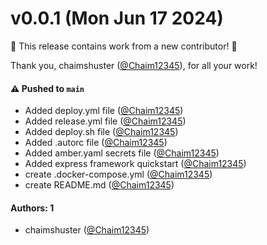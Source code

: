 # v0.0.1 (Mon Jun 17 2024)

:tada: This release contains work from a new contributor! :tada:

Thank you, chaimshuster ([@Chaim12345](https://github.com/Chaim12345)), for all your work!

#### ⚠️ Pushed to `main`

- Added deploy.yml file ([@Chaim12345](https://github.com/Chaim12345))
- Added release.yml file ([@Chaim12345](https://github.com/Chaim12345))
- Added deploy.sh file ([@Chaim12345](https://github.com/Chaim12345))
- Added .autorc file ([@Chaim12345](https://github.com/Chaim12345))
- Added amber.yaml secrets file ([@Chaim12345](https://github.com/Chaim12345))
- Added express framework quickstart ([@Chaim12345](https://github.com/Chaim12345))
- create .docker-compose.yml ([@Chaim12345](https://github.com/Chaim12345))
- create README.md ([@Chaim12345](https://github.com/Chaim12345))

#### Authors: 1

- chaimshuster ([@Chaim12345](https://github.com/Chaim12345))
